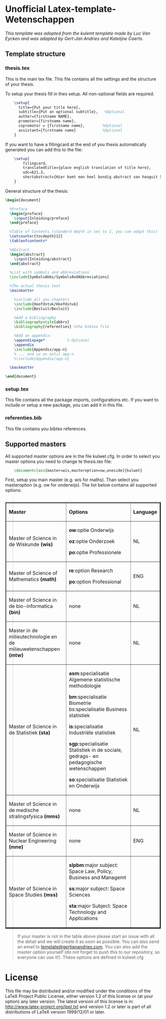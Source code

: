 # Unofficial Latex-template-Wetenschappen

_This template was adopted from the kulemt template made by Luc Van Eycken and was adapted by Gert-Jan Andries and Katelijne Caerts._

## Template structure
	
### thesis.tex

This is the main tex file. This file contains all the settings and the structure of your thesis. 

To setup your thesis fill in thes setup. All non-optional fields are required.

```latex
	\setup{
	  title={Put your title here}, 
	  subtitle={Put an optional subtitle},   %Optional
	  author={firstname NAME},
	  promotor={firstname name},     
	  copromotor = {firstname name},   		%Optional
	  assistant={firstname name}       		%Optional
	}
```

If you want to have a fillingcard at the end of you thesis automatically generated you can add this to the file:

```latex
	\setup{
		filingcard,
		translatedtitle={place english translation of title here}, 
		udc=621.3,
		shortabstract={Hier komt een heel bondig abstract van hooguit 500 woorden.}
	}
```
General structure of the thesis:

```latex
\begin{document}

  %Preface
  \begin{preface}
    \input{Inleiding/preface}
  \end{preface}

  %Table of Contents (standerd depth is set to 2, you can adapt this)
  \setcounter{tocdepth}{2}
  \tableofcontents*

  %Abstract
  \begin{abstract}
    \input{Inleiding/abstract}
  \end{abstract}

  %List with symbols and abbreviations
  \include{SymbolsAbbs/SymbolsAndAbbreviations}

  %The actual thesis text
  \mainmatter

  	%include all you chapters
    \include{Hoofdstuk/Hoofdstuk}
    \include{Besluit/Besluit}

    %Add a bibliography
    \bibliographystyle{abbrv}
    \bibliography{referenties} %the bibtex file

    %Add an appendix:
    \appendixpage*          % Optional
    \appendix
    \include{Appendix/app-n}
    % ... and so on until app-n
    %\include{Appendix/app-n}

  \backmatter

\end{document}
```

### setup.tex

This file contains all the package imports, configurations etc. If you want to include or setup a new package, you can add it in this file.

### referenties.bib

This file contains you bibtex references.

## Supported masters

All supported master options are in the file kulwet.cfg. In order to select you master options you need to change te thesis.tex file: 

```latex
	\documentclass[master=wis,masteroption=ow,oneside]{kulwet}
```
First, setup you main master (e.g. wis for maths). Than select you masteroption (e.g. ow for onderwijs). The list below contains all supported options:

<table style="width: 100%; float: left;" border="3px solid grey"><colgroup> <col width="41%" /> <col width="51%" /> <col width="7%" /> </colgroup>
<tbody>
<tr border="3px solid grey">
<td>
<p><strong>Master</strong></p>
</td>
<td>
<p><strong>Options</strong></p>
</td>
<td>
<p><strong>Language</strong></p>
</td>
</tr>
<tr border="3px solid grey">
<td>
<p>Master of Science in de Wiskunde <strong>(wis)</strong></p>
</td>
<td>
<p><strong>ow</strong>:optie Onderwijs</p>
<p><strong>oz</strong>:optie Onderzoek</p>
<p><strong>po</strong>:optie Professionele</p>
</td>
<td>
<p>NL</p>
</td>
</tr>
<tr border="3px solid grey">
<td>
<p>Master of Science of Mathematics <strong>(math)</strong></p>
</td>
<td>
<p><strong>re</strong>:option Research</p>
<p><strong>po</strong>:option Professional</p>
</td>
<td>
<p>ENG</p>
</td>
</tr>
<tr border="3px solid grey">
<td>
<p>Master of Science in de bio-informatica <strong>(bin)</strong></p>
</td>
<td>
<p>none</p>
</td>
<td>
<p>NL</p>
</td>
</tr>
<tr border="3px solid grey">
<td>
<p>Master in de milieutechnologie en de milieuwetenschappen <strong>(mtw)</strong></p>
</td>
<td>
<p>none</p>
</td>
<td>
<p>NL</p>
</td>
</tr>
<tr border="3px solid grey">
<td>
<p>Master of Science in de Statistiek <strong>(sta)</strong></p>
</td>
<td>
<p><strong>asm</strong>:specialisatie Algemene statistische methodologie</p>
<p><strong>bm</strong>:specialisatie Biometrie bs:specialisatie Business statistiek</p>
<p><strong>is</strong>:specialisatie Industri&euml;le statistiek</p>
<p><strong>sgp</strong>:specialisatie Statistiek in de sociale, gedrags- en pedagogische wetenschappen</p>
<p><strong>so</strong>:specialisatie Statistiek en Onderwijs</p>
</td>
<td>
<p>NL</p>
</td>
</tr>
<tr border="3px solid grey">
<td>
<p>Master of Science in de medische stralingsfysica <strong>(mms)</strong></p>
</td>
<td>
<p>none</p>
</td>
<td>
<p>NL</p>
</td>
</tr>
<tr border="3px solid grey">
<td>
<p>Master of Science in Nuclear Engineering <strong>(mne)</strong></p>
</td>
<td>
<p>none</p>
</td>
<td>
<p>ENG</p>
</td>
</tr>
<tr border="3px solid grey">
<td>
<p>Master of Science in Space Studies <strong>(mss)</strong></p>
</td>
<td>
<p><strong>slpbm</strong>:major subject: Space Law, Policy, Business and Managemt</p>
<p><strong>ss</strong>:major subject: Space Sciences</p>
<p><strong>sta</strong>:major Subject: Space Technology and Applications</p>
</td>
<td>&nbsp;</td>
</tr>
</tbody>
</table>


> If your master is not in the table above please start an issue with all the detail and we will create it as soon as possible. You can also send an email to template@gertjanandries.com. You can also add the master option yourself (do not forget to push this to our repository, so everyone can use it!). These options are defined in kulwet.cfg
	
# License

This file may be distributed and/or modified under the conditions of the LaTeX Project Public License, either version 1.2 of this license or (at your option) any later version. The latest version of this license is in: http://www.latex-project.org/lppl.txt and version 1.2 or later is part of all distributions of LaTeX version 1999/12/01 or later.